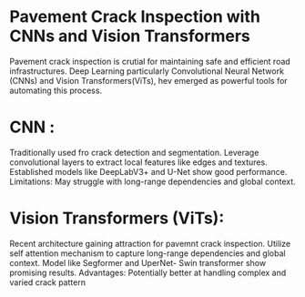 # Pavement Crack Inspection with CNNs and Vision Transformers
Pavement crack inspection is crutial for maintaining safe and efficient road infrastructures.
Deep Learning particularly Convolutional Neural Network (CNNs) and Vision Transformers(ViTs), hev emerged as powerful tools for automating this process.

# CNN : 
Traditionally used fro crack detection and segmentation. Leverage convolutional layers to extract local features like edges and textures. 
Established models like DeepLabV3+ and U-Net show good performance. 
Limitations: May struggle with long-range dependencies and global context.

# Vision Transformers (ViTs):
Recent architecture gaining attraction for pavemnt crack inspection. Utilize self attention mechanism to capture long-range dependencies and global context. 
Model like Segformer and UperNet- Swin transformer show promising results. 
Advantages: Potentially better at handling complex and varied crack pattern
